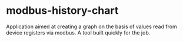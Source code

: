 # modbus-history-chart
Application aimed at creating a graph on the basis of values read from device registers via modbus. A tool built quickly for the job.
